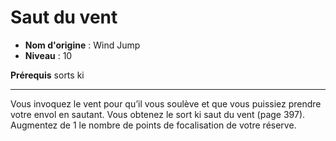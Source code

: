 # Saut du vent

 * **Nom d'origine** : Wind Jump
 * **Niveau** : 10


<p><strong>Prérequis</strong> sorts ki</p>
<hr>
<p>Vous invoquez le vent pour qu’il vous soulève et que vous puissiez prendre votre envol en sautant. Vous obtenez le sort ki saut du vent (page 397). Augmentez de 1 le nombre de points de focalisation de votre réserve.</p>